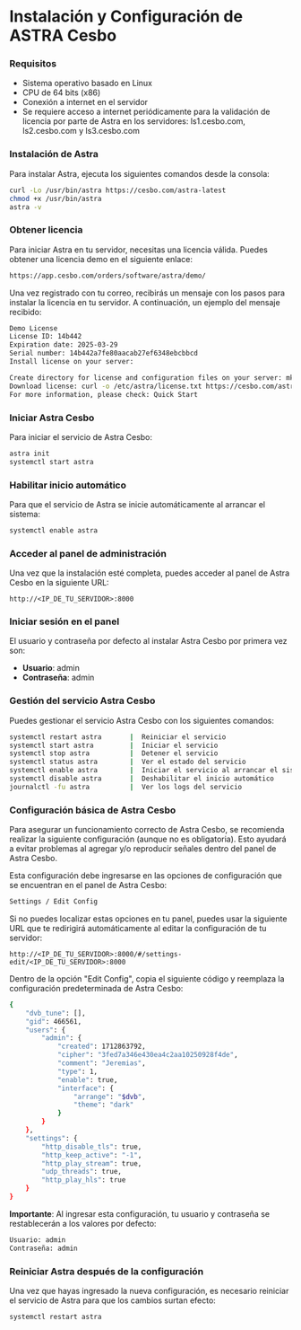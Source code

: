 # Instalación y Configuración de ASTRA Cesbo

### Requisitos

- Sistema operativo basado en Linux
- CPU de 64 bits (x86)
- Conexión a internet en el servidor
- Se requiere acceso a internet periódicamente para la validación de licencia por parte de Astra en los servidores: ls1.cesbo.com, ls2.cesbo.com y ls3.cesbo.com

### Instalación de Astra

Para instalar Astra, ejecuta los siguientes comandos desde la consola:

```bash
curl -Lo /usr/bin/astra https://cesbo.com/astra-latest
chmod +x /usr/bin/astra
astra -v
```

### Obtener licencia

Para iniciar Astra en tu servidor, necesitas una licencia válida. Puedes obtener una licencia demo en el siguiente enlace:

```bash
https://app.cesbo.com/orders/software/astra/demo/
```

Una vez registrado con tu correo, recibirás un mensaje con los pasos para instalar la licencia en tu servidor. A continuación, un ejemplo del mensaje recibido:

```bash
Demo License
License ID: 14b442
Expiration date: 2025-03-29
Serial number: 14b442a7fe80aacab27ef6348ebcbbcd
Install license on your server:

Create directory for license and configuration files on your server: mkdir -p /etc/astra
Download license: curl -o /etc/astra/license.txt https://cesbo.com/astra-license/14b442a7fe80aacab27ef6348ebcbbcd
For more information, please check: Quick Start
```

### Iniciar Astra Cesbo

Para iniciar el servicio de Astra Cesbo:

```bash
astra init
systemctl start astra
```

### Habilitar inicio automático

Para que el servicio de Astra se inicie automáticamente al arrancar el sistema:

```bash
systemctl enable astra
```

### Acceder al panel de administración

Una vez que la instalación esté completa, puedes acceder al panel de Astra Cesbo en la siguiente URL:

```http
http://<IP_DE_TU_SERVIDOR>:8000
```

### Iniciar sesión en el panel

El usuario y contraseña por defecto al instalar Astra Cesbo por primera vez son:

- **Usuario**: admin
- **Contraseña**: admin

### Gestión del servicio Astra Cesbo

Puedes gestionar el servicio Astra Cesbo con los siguientes comandos:

```bash
systemctl restart astra       |  Reiniciar el servicio
systemctl start astra         |  Iniciar el servicio
systemctl stop astra          |  Detener el servicio
systemctl status astra        |  Ver el estado del servicio
systemctl enable astra        |  Iniciar el servicio al arrancar el sistema
systemctl disable astra       |  Deshabilitar el inicio automático
journalctl -fu astra          |  Ver los logs del servicio
```

### Configuración básica de Astra Cesbo

Para asegurar un funcionamiento correcto de Astra Cesbo, se recomienda realizar la siguiente configuración (aunque no es obligatoria). Esto ayudará a evitar problemas al agregar y/o reproducir señales dentro del panel de Astra Cesbo.

Esta configuración debe ingresarse en las opciones de configuración que se encuentran en el panel de Astra Cesbo:

```bash
Settings / Edit Config
```

Si no puedes localizar estas opciones en tu panel, puedes usar la siguiente URL que te redirigirá automáticamente al editar la configuración de tu servidor:

```http
http://<IP_DE_TU_SERVIDOR>:8000/#/settings-edit/<IP_DE_TU_SERVIDOR>:8000
```

Dentro de la opción "Edit Config", copia el siguiente código y reemplaza la configuración predeterminada de Astra Cesbo:

```bash
{
    "dvb_tune": [],
    "gid": 466561,
    "users": {
        "admin": {
            "created": 1712863792,
            "cipher": "3fed7a346e430ea4c2aa10250928f4de",
            "comment": "Jeremias",
            "type": 1,
            "enable": true,
            "interface": {
                "arrange": "$dvb",
                "theme": "dark"
            }
        }
    },
    "settings": {
        "http_disable_tls": true,
        "http_keep_active": "-1",
        "http_play_stream": true,
        "udp_threads": true,
        "http_play_hls": true
    }
}
```

**Importante**: Al ingresar esta configuración, tu usuario y contraseña se restablecerán a los valores por defecto:

```bash
Usuario: admin
Contraseña: admin
```

### Reiniciar Astra después de la configuración

Una vez que hayas ingresado la nueva configuración, es necesario reiniciar el servicio de Astra para que los cambios surtan efecto:

```bash
systemctl restart astra
```

